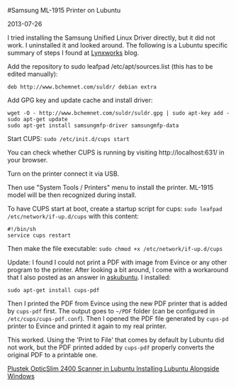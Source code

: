 #Samsung ML-1915 Printer on Lubuntu

2013-07-26

<!--- tags: linux -->

I tried installing the Samsung Unified Linux Driver directly, but it did not work. I uninstalled it and looked around. The following is a Lubuntu specific summary of steps I found at [Lynxworks](http://blog.lynxworks.eu/2010/11/samsung-ml-1915-with-ubuntu/) blog.

Add the repository to sudo leafpad /etc/apt/sources.list (this has to be edited manually):
```
deb http://www.bchemnet.com/suldr/ debian extra
```
Add GPG key and update cache and install driver:
```
wget -O - http://www.bchemnet.com/suldr/suldr.gpg | sudo apt-key add -
sudo apt-get update
sudo apt-get install samsungmfp-driver samsungmfp-data
```
Start CUPS: `sudo /etc/init.d/cups start`

You can check whether CUPS is running by visiting http://localhost:631/ in your browser.

Turn on the printer connect it via USB.

Then use "System Tools / Printers" menu to install the printer. ML-1915 model will be then recognized during install.

To have CUPS start at boot, create a startup script for cups: `sudo leafpad /etc/network/if-up.d/cups` with this content:

```
#!/bin/sh
service cups restart
```

Then make the file executable: `sudo chmod +x /etc/network/if-up.d/cups`

Update: I found I could not print a PDF with image from Evince or any other program to the printer. After looking a bit around, I come with a workaround that I also posted as an answer in [askubuntu](http://askubuntu.com/questions/270328/cannot-print-pdf-pages-with-images). I installed:

```
sudo apt-get install cups-pdf
```

Then I printed the PDF from Evince using the new PDF printer that is added by `cups-pdf` first. The output goes to `~/PDF` folder (can be configured in `/etc/cups/cups-pdf.conf`).
Then I opened the PDF file generated by `cups-pd` printer to Evince and printed it again to my real printer.

This worked. Using the 'Print to File' that comes by default by Lubuntu did not work, but the PDF printed added by `cups-pdf` properly converts the original PDF to a printable one.

<ins class='nfooter'><a rel='prev' id='fprev' href='#blog/2013/2013-07-27-Plustek-OpticSlim-2400-Scanner-in-Lubuntu.md'>Plustek OpticSlim 2400 Scanner in Lubuntu</a> <a rel='next' id='fnext' href='#blog/2013/2013-07-25-Installing-Lubuntu-Alongside-Windows.md'>Installing Lubuntu Alongside Windows</a></ins>
